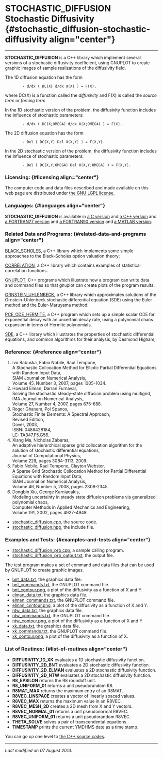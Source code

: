 STOCHASTIC\_DIFFUSION\
Stochastic Diffusivity {#stochastic_diffusion-stochastic-diffusivity align="center"}
======================

------------------------------------------------------------------------

**STOCHASTIC\_DIFFUSION** is a C++ library which implement several
versions of a stochastic diffusivity coefficient, using GNUPLOT to
create graphic images of sample realizations of the diffusivity field.

The 1D diffusion equation has the form

            - d/dx ( DC(X) d/dx U(X) ) = F(X).
          

where DC(X) is a function called the *diffusivity* and F(X) is called
the *source term* or *forcing term*.

In the 1D stochastic version of the problem, the diffusivity function
includes the influence of stochastic parameters:

            - d/dx ( DC(X;OMEGA) d/dx U(X;OMEGA) ) = F(X).
          

The 2D diffusion equation has the form

            - Del ( DC(X,Y) Del U(X,Y) ) = F(X,Y).
          

In the 2D stochastic version of the problem, the diffusivity function
includes the influence of stochastic parameters:

            - Del ( DC(X,Y;OMEGA) Del U(X,Y;OMEGA) ) = F(X,Y).
          

### Licensing: {#licensing align="center"}

The computer code and data files described and made available on this
web page are distributed under [the GNU LGPL
license.](../../txt/gnu_lgpl.txt)

### Languages: {#languages align="center"}

**STOCHASTIC\_DIFFUSION** is available in [a C
version](../../c_src/stochastic_diffusion/stochastic_diffusion.html) and
[a C++
version](../../cpp_src/stochastic_diffusion/stochastic_diffusion.html)
and [a FORTRAN77
version](../../f77_src/stochastic_diffusion/stochastic_diffusion.html)
and [a FORTRAN90
version](../../f_src/stochastic_diffusion/stochastic_diffusion.html) and
[a MATLAB
version](../../m_src/stochastic_diffusion/stochastic_diffusion.html).

### Related Data and Programs: {#related-data-and-programs align="center"}

[BLACK\_SCHOLES](../../cpp_src/black_scholes/black_scholes.html), a C++
library which implements some simple approaches to the Black-Scholes
option valuation theory;

[CORRELATION](../../cpp_src/correlation/correlation.html), a C++ library
which contains examples of statistical correlation functions.

[GNUPLOT](../../cpp_src/gnuplot/gnuplot.html), C++ programs which
illustrate how a program can write data and command files so that
gnuplot can create plots of the program results.

[ORNSTEIN\_UHLENBECK](../../cpp_src/ornstein_uhlenbeck/ornstein_uhlenbeck.html),
a C++ library which approximates solutions of the Ornstein-Uhlenbeck
stochastic differential equation (SDE) using the Euler method and the
Euler-Maruyama method.

[PCE\_ODE\_HERMITE](../../cpp_src/pce_ode_hermite/pce_ode_hermite.html),
a C++ program which sets up a simple scalar ODE for exponential decay
with an uncertain decay rate, using a polynomial chaos expansion in
terms of Hermite polynomials.

[SDE](../../cpp_src/sde/sde.html), a C++ library which illustrates the
properties of stochastic differential equations, and common algorithms
for their analysis, by Desmond Higham;

### Reference: {#reference align="center"}

1.  Ivo Babuska, Fabio Nobile, Raul Tempone,\
    A Stochastic Collocation Method for Elliptic Partial Differential
    Equations with Random Input Data,\
    SIAM Journal on Numerical Analysis,\
    Volume 45, Number 3, 2007, pages 1005-1034.
2.  Howard Elman, Darran Furnaval,\
    Solving the stochastic steady-state diffusion problem using
    multigrid,\
    IMA Journal on Numerical Analysis,\
    Volume 27, Number 4, 2007, pages 675-688.
3.  Roger Ghanem, Pol Spanos,\
    Stochastic Finite Elements: A Spectral Approach,\
    Revised Edition,\
    Dover, 2003,\
    ISBN: 0486428184,\
    LC: TA347.F5.G56.
4.  Xiang Ma, Nicholas Zabaras,\
    An adaptive hierarchical sparse grid collocation algorithm for the
    solution of stochastic differential equations,\
    Journal of Computational Physics,\
    Volume 228, pages 3084-3113, 2009.
5.  Fabio Nobile, Raul Tempone, Clayton Webster,\
    A Sparse Grid Stochastic Collocation Method for Partial Differential
    Equations with Random Input Data,\
    SIAM Journal on Numerical Analysis,\
    Volume 46, Number 5, 2008, pages 2309-2345.
6.  Dongbin Xiu, George Karniadakis,\
    Modeling uncertainty in steady state diffusion problems via
    generalized polynomial chaos,\
    Computer Methods in Applied Mechanics and Engineering,\
    Volume 191, 2002, pages 4927-4948.

-   [stochastic\_diffusion.cpp](stochastic_diffusion.cpp), the source
    code.
-   [stochastic\_diffusion.hpp](stochastic_diffusion.hpp), the include
    file.

### Examples and Tests: {#examples-and-tests align="center"}

-   [stochastic\_diffusion\_prb.cpp](stochastic_diffusion_prb.cpp), a
    sample calling program.
-   [stochastic\_diffusion\_prb\_output.txt](stochastic_diffusion_prb_output.txt),
    the output file.

The test program makes a set of command and data files that can be used
by GNUPLOT to create graphic images.

-   [bnt\_data.txt](bnt_data.txt), the graphics data file.
-   [bnt\_commands.txt](bnt_commands.txt), the GNUPLOT command file.
-   [bnt\_contour.png](bnt_contour.png), a plot of the diffusivity as a
    function of X and Y.
-   [elman\_data.txt](elman_data.txt), the graphics data file.
-   [elman\_commands.txt](elman_commands.txt), the GNUPLOT command file.
-   [elman\_contour.png](elman_contour.png), a plot of the diffusivity
    as a function of X and Y.
-   [ntw\_data.txt](ntw_data.txt), the graphics data file.
-   [ntw\_commands.txt](ntw_commands.txt), the GNUPLOT command file.
-   [ntw\_contour.png](ntw_contour.png), a plot of the diffusivity as a
    function of X and Y.
-   [xk\_data.txt](xk_data.txt), the graphics data file.
-   [xk\_commands.txt](xk_commands.txt), the GNUPLOT command file.
-   [xk\_contour.png](xk_contour.png), a plot of the diffusivity as a
    function of X.

### List of Routines: {#list-of-routines align="center"}

-   **DIFFUSIVITY\_1D\_XK** evaluates a 1D stochastic diffusivity
    function.
-   **DIFFUSIVITY\_2D\_BNT** evaluates a 2D stochastic diffusivity
    function.
-   **DIFFUSIVITY\_2D\_ELMAN** evaluates a 2D stochastic diffusivity
    function.
-   **DIFFUSIVITY\_2D\_NTW** evaluates a 2D stochastic diffusivity
    function.
-   **R8\_EPSILON** returns the R8 roundoff unit.
-   **R8\_UNIFORM\_01** returns a unit pseudorandom R8.
-   **R8MAT\_MAX** returns the maximum entry of an R8MAT.
-   **R8VEC\_LINSPACE** creates a vector of linearly spaced values.
-   **R8VEC\_MAX** returns the maximum value in an R8VEC.
-   **R8VEC\_MESH\_2D** creates a 2D mesh from X and Y vectors.
-   **R8VEC\_NORMAL\_01** returns a unit pseudonormal R8VEC.
-   **R8VEC\_UNIFORM\_01** returns a unit pseudorandom R8VEC.
-   **THETA\_SOLVE** solves a pair of transcendental equations.
-   **TIMESTAMP** prints the current YMDHMS date as a time stamp.

You can go up one level to [the C++ source codes](../cpp_src.html).

------------------------------------------------------------------------

*Last modified on 07 August 2013.*

